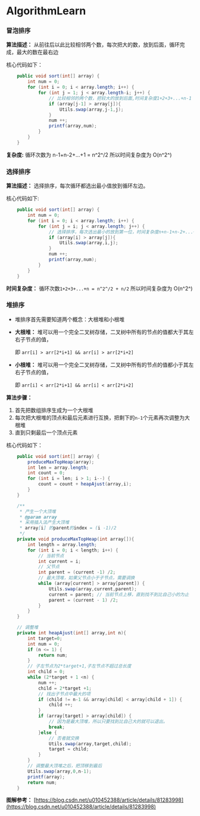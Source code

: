 # AlgorithmLearn

### 冒泡排序

**算法描述：** 从前往后以此比较相邻两个数，每次把大的数，放到后面，循环完成，最大的数在最右边

核心代码如下：

``` java
	public void sort(int[] array) {
        int num = 0;
        for (int i = 0; i < array.length; i++) {
            for (int j = 1; j < array.length-i; j++) {
                // 比较相邻的两个数，把较大的放到后面,时间复杂度1+2+3+...+n-1 = n^2/2
                if (array[j-1] > array[j]){
                    Utils.swap(array,j-1,j);
                }
                num ++;
                printf(array,num);
            }
        }
    }
```

**复杂度:** 循环次数为 n-1+n-2+...+1 = n^2^/2   所以时间复杂度为 O(n^2^)

### 选择排序

**算法描述：** 选择排序，每次循环都选出最小值放到循环左边。

核心代码如下:

``` java
    public void sort(int[] array) {
        int num = 0;
        for (int i = 0; i < array.length; i++) {
            for (int j = i; j < array.length; j++) {
                // 选择排序，每次选出最小的放到第一位，时间复杂度n+n-1+n-2+...+1 = (n+1) *n / 2
                if (array[i] > array[j]){
                    Utils.swap(array,i,j);
                }
                num ++;
                printf(array,num);
            }
        }
    }
```

**时间复杂度：** 循环次数`1+2+3+...+n = n^2^/2 + n/2` 所以时间复杂度为 O(n^2^)

### 堆排序

* 堆排序首先需要知道两个概念：大根堆和小根堆

* **大根堆：** 堆可以用一个完全二叉树存储，二叉树中所有的节点的值都大于其左右子节点的值，

  即 `arr[i] > arr[2*i+1] && arr[i] > arr[2*i+2]`

* **小根堆：** 堆可以用一个完全二叉树存储，二叉树中所有的节点的值都小于其左右子节点的值，

  即 `arr[i] < arr[2*i+1] && arr[i] < arr[2*i+2]`

**算法步骤：**

1. 首先把数组排序生成为一个大根堆
2. 每次把大根堆的顶点和最后元素进行互换，把剩下的`n-1`个元素再次调整为大根堆
3. 直到只剩最后一个顶点元素

核心代码如下：

``` java
    public void sort(int[] array) {
        produceMaxTopHeap(array);
        int len = array.length;
        int count = 0;
        for (int i = len; i > 1; i--) {
            count = count + heapAjust(array,i);
        }
    }

    /**
     * 产生一个大顶堆
     * @param array
     * 采用插入法产生大顶堆
     * array[i] 的parent的index = (i -1)/2
     */
    private void produceMaxTopHeap(int array[]){
        int length = array.length;
        for (int i = 0; i < length; i++) {
            // 当前节点
            int current = i;
            // 父节点
            int parent = (current -1) /2;
            // 最大顶堆，如果父节点小于子节点，需要调换
            while (array[current] > array[parent]) {
                Utils.swap(array,current,parent);
                current = parent; // 当前节点上移，直到找不到比自己小的为止
                parent = (current - 1) /2;
            }
        }
    }

    // 调整堆
    private int heapAjust(int[] array,int n){
        int target=0;
        int num = 0;
        if (n <= 1) {
            return num;
        }
        // 子左节点为2*target+1,子左节点不超过总长度
        int child = 0;
        while (2*target + 1 <n) {
            num ++;
            child = 2*target +1;
            // 找出子节点中最大的项
            if (child != n-1 && array[child] < array[child + 1]) {
                child ++;
            }
            if (array[target] > array[child]) {
                // 因为是最大顶堆，所以只要找到比自己大的就可以退出。
                break;
            }else {
                // 否者就交换
                Utils.swap(array,target,child);
                target = child;
            }
        }
        // 调整最大顶堆之后，把顶移到最后
        Utils.swap(array,0,n-1);
        printf(array);
        return num;
    }
```

**图解参考：** [https://blog.csdn.net/u010452388/article/details/81283998](https://blog.csdn.net/u010452388/article/details/81283998)
